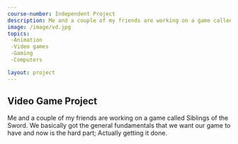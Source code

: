 ```yaml
---
course-number: Independent Project
description: Me and a couple of my friends are working on a game called Siblings of the Sword. We basically got the general fundamentals that we want our game to have and now is the hard part; Actually getting it done.
image: /image/vd.jpg
topics:
 -Animation
 -Video games
 -Gaming
 -Computers

layout: project
---
```


## Video Game Project

Me and a couple of my friends are working on a game called Siblings of the Sword. We basically got the general fundamentals that we want our game to have and now is the hard part; Actually getting it done.
